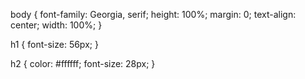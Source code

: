 body {
	font-family: Georgia, serif;
	height: 100%;
	margin: 0;
	text-align: center;
	width: 100%;
}

h1 {
	font-size: 56px;
}

h2 {
	color: #ffffff;
	font-size: 28px; 
}






